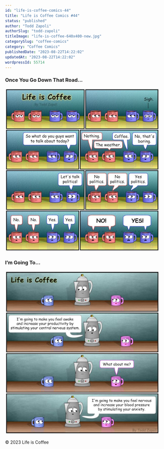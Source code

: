 ```yaml
---
id: "life-is-coffee-comics-44"
title: "Life is Coffee Comics #44"
status: "published"
author: "Todd Zapoli"
authorSlug: "todd-zapoli"
titleImage: "life-is-coffee-640x400-new.jpg"
categorySlug: "coffee-comics"
category: "Coffee Comics"
publishedDate: "2023-08-22T14:22:02"
updatedAt: "2023-08-22T14:22:02"
wordpressId: 55714
---
```


### Once You Go Down That Road…

![](124-coffee-comic-616x650.jpg)

### I’m Going To…

![](125-coffee-comic-616x650.jpg)

© 2023 Life is Coffee
